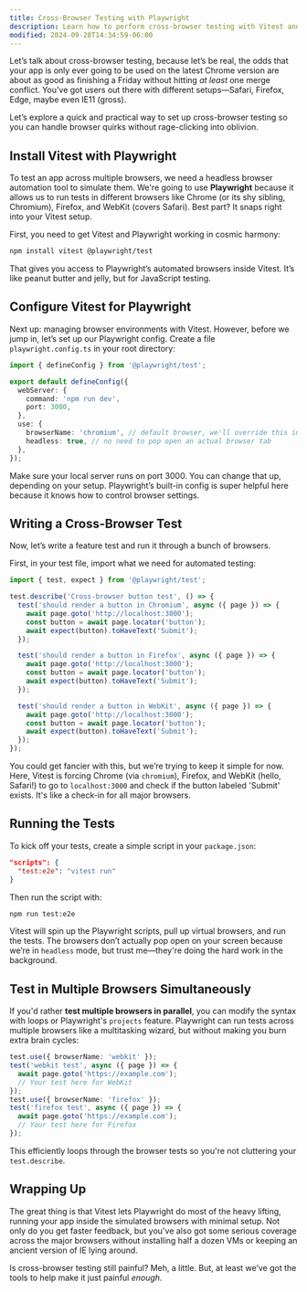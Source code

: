 ```yaml
---
title: Cross-Browser Testing with Playwright
description: Learn how to perform cross-browser testing with Vitest and Playwright.
modified: 2024-09-28T14:34:59-06:00
---
```


Let’s talk about cross-browser testing, because let’s be real, the odds that your app is only ever going to be used on the latest Chrome version are about as good as finishing a Friday without hitting _at least_ one merge conflict. You’ve got users out there with different setups—Safari, Firefox, Edge, maybe even IE11 (gross).

Let’s explore a quick and practical way to set up cross-browser testing so you can handle browser quirks without rage-clicking into oblivion.

## Install Vitest with Playwright

To test an app across multiple browsers, we need a headless browser automation tool to simulate them. We're going to use **Playwright** because it allows us to run tests in different browsers like Chrome (or its shy sibling, Chromium), Firefox, and WebKit (covers Safari). Best part? It snaps right into your Vitest setup.

First, you need to get Vitest and Playwright working in cosmic harmony:

```bash
npm install vitest @playwright/test
```

That gives you access to Playwright’s automated browsers inside Vitest. It’s like peanut butter and jelly, but for JavaScript testing.

## Configure Vitest for Playwright

Next up: managing browser environments with Vitest. However, before we jump in, let’s set up our Playwright config. Create a file `playwright.config.ts` in your root directory:

```typescript
import { defineConfig } from '@playwright/test';

export default defineConfig({
  webServer: {
    command: 'npm run dev',
    port: 3000,
  },
  use: {
    browserName: 'chromium', // default browser, we'll override this in our tests
    headless: true, // no need to pop open an actual browser tab
  },
});
```

Make sure your local server runs on port 3000. You can change that up, depending on your setup. Playwright’s built-in config is super helpful here because it knows how to control browser settings.

## Writing a Cross-Browser Test

Now, let’s write a feature test and run it through a bunch of browsers.

First, in your test file, import what we need for automated testing:

```typescript
import { test, expect } from '@playwright/test';

test.describe('Cross-browser button test', () => {
  test('should render a button in Chromium', async ({ page }) => {
    await page.goto('http://localhost:3000');
    const button = await page.locator('button');
    await expect(button).toHaveText('Submit');
  });

  test('should render a button in Firefox', async ({ page }) => {
    await page.goto('http://localhost:3000');
    const button = await page.locator('button');
    await expect(button).toHaveText('Submit');
  });

  test('should render a button in WebKit', async ({ page }) => {
    await page.goto('http://localhost:3000');
    const button = await page.locator('button');
    await expect(button).toHaveText('Submit');
  });
});
```

You could get fancier with this, but we’re trying to keep it simple for now. Here, Vitest is forcing Chrome (via `chromium`), Firefox, and WebKit (hello, Safari!) to go to `localhost:3000` and check if the button labeled 'Submit' exists. It's like a check-in for all major browsers.

## Running the Tests

To kick off your tests, create a simple script in your `package.json`:

```json
"scripts": {
  "test:e2e": "vitest run"
}
```

Then run the script with:

```bash
npm run test:e2e
```

Vitest will spin up the Playwright scripts, pull up virtual browsers, and run the tests. The browsers don’t actually pop open on your screen because we’re in `headless` mode, but trust me—they're doing the hard work in the background.

## Test in Multiple Browsers Simultaneously

If you'd rather **test multiple browsers in parallel**, you can modify the syntax with loops or Playwright's `projects` feature. Playwright can run tests across multiple browsers like a multitasking wizard, but without making you burn extra brain cycles:

```typescript
test.use({ browserName: 'webkit' });
test('webkit test', async ({ page }) => {
  await page.goto('https://example.com');
  // Your test here for WebKit
});
test.use({ browserName: 'firefox' });
test('firefox test', async ({ page }) => {
  await page.goto('https://example.com');
  // Your test here for Firefox
});
```

This efficiently loops through the browser tests so you're not cluttering your `test.describe`.

## Wrapping Up

The great thing is that Vitest lets Playwright do most of the heavy lifting, running your app inside the simulated browsers with minimal setup. Not only do you get faster feedback, but you've also got some serious coverage across the major browsers without installing half a dozen VMs or keeping an ancient version of IE lying around.

Is cross-browser testing still painful? Meh, a little. But, at least we’ve got the tools to help make it just painful _enough_.
